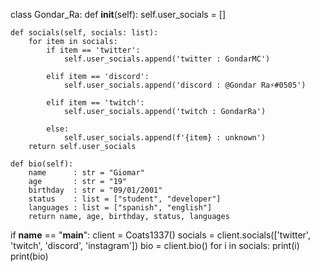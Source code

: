 class Gondar_Ra:
    def __init__(self):
        self.user_socials = []
    
    def socials(self, socials: list):
        for item in socials:
            if item == 'twitter':
                self.user_socials.append('twitter : GondarMC')

            elif item == 'discord':
                self.user_socials.append('discord : @Gondar Ra⚡#0505')

            elif item == 'twitch':
                self.user_socials.append('twitch : GondarRa')
                
            else:
                self.user_socials.append(f'{item} : unknown')
        return self.user_socials

    def bio(self):
        name      : str = "Giomar"
        age       : str = "19"
        birthday  : str = "09/01/2001"
        status    : list = ["student", "developer"]
        languages : list = ["spanish", "english"]
        return name, age, birthday, status, languages

if __name__ == "__main__":
    client = Coats1337()
    socials = client.socials(['twitter', 'twitch', 'discord', 'instagram'])
    bio = client.bio()
    for i in socials:
        print(i)
    print(bio)
